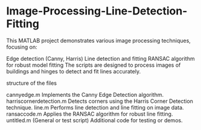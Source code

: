 # Image-Processing-Line-Detection-Fitting
This MATLAB project demonstrates various image processing techniques, focusing on:

Edge detection (Canny, Harris)
Line detection and fitting
RANSAC algorithm for robust model fitting
The scripts are designed to process images of buildings and hinges to detect and fit lines accurately.

structure of the files

cannyedge.m	Implements the Canny Edge Detection algorithm.
harriscornerdetection.m	Detects corners using the Harris Corner Detection technique.
line.m	Performs line detection and line fitting on image data.
ransaccode.m	Applies the RANSAC algorithm for robust line fitting.
untitled.m	(General or test script) Additional code for testing or demos.
